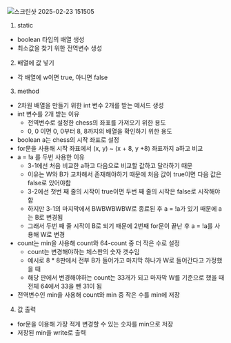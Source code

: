 
![스크린샷 2025-02-23 151505](https://github.com/user-attachments/assets/2430f1a7-4949-493d-9116-50d7355b26db)

1. static
- boolean 타입의 배열 생성
- 최소값을 찾기 위한 전역변수 생성

2. 배열에 값 넣기
- 각 배열에 w이면 true, 아니면 false

3. method
- 2차원 배열을 만들기 위한 int 변수 2개를 받는 메서드 생성
- int 변수를 2개 받는 이유
    - 전역변수로 설정한 chess의 좌표를 가져오기 위한 용도
    - 0, 0 이면 0, 0부터 8, 8까지의 배열을 확인하기 위한 용도
- boolean a는 chess의 시작 좌표로 설정
- for문을 사용해 시작 좌표에서 (x, y) ~ (x + 8, y +8) 좌표까지 a하고 비교
- a = !a 를 두번 사용한 이유
  - 3-1에선 처음 비교한 a하고 다음으로 비교할 값하고 달라하기 때문
  - 이유는 W와 B가 교차해서 존재해야하기 때문에 처음 값이 true이면 다음 값은 false로 있어야함
  - 3-2에선 첫번 째 줄의 시작이 true이면 두번 째 줄의 시작은 false로 시작해야함
  - 하지만 3-1의 마지막에서 BWBWBWBW로 종료된 후 a = !a가 있기 때문에 a는 B로 변경됨
  - 그래서 두번 째 줄 시작이 B로 되기 때문에 2번째 for문이 끝난 후 a = !a를 사용해 W로 변경
- count는 min을 사용해 count와 64-count 중 더 작은 수로 설정
    - count는 변경해야하는 체스판의 숫자 갯수임
    - 예시로 8 * 8판에서 전부 B가 들어가고 마지막 하나가 W로 들어간다고 가정했을 때
    - 해당 판에서 변경해야하는 count는 33개가 되고 마자막 W를 기준으로 했을 때 전체 64에서 33을 뺀 31이 됨
- 전역변수인 min을 사용해 count와 min 중 작은 수를 min에 저장

4. 값 출력
- for문을 이용해 가장 적게 변경할 수 있는 숫자를 min으로 저장
- 저장된 min을 write로 출력
